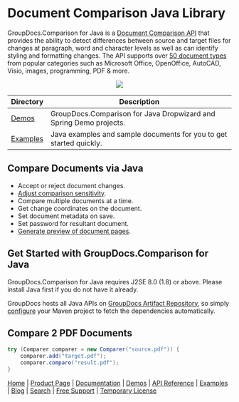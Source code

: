 
# Document Comparison Java Library

GroupDocs.Comparison for Java is a [Document Comparison API](https://products.groupdocs.com/comparison/java) that provides the ability to detect differences between source and target files for changes at paragraph, word and character levels as well as can identify styling and formatting changes. The API supports over [50 document types](https://docs.groupdocs.com/comparison/java/supported-document-formats/) from popular categories such as Microsoft Office, OpenOffice, AutoCAD, Visio, images, programming, PDF & more.

<p align="center">
  <a title="Download complete GroupDocs.Comparison for Java source code" href="https://github.com/groupdocs-comparison/GroupDocs.Comparison-for-Java/archive/master.zip"> 
    <img src="https://camo.githubusercontent.com/11839cd752a2d367f3149c7bee1742b68e4a4d37/68747470733a2f2f7261772e6769746875622e636f6d2f4173706f73654578616d706c65732f6a6176612d6578616d706c65732d64617368626f6172642f6d61737465722f696d616765732f646f776e6c6f61645a69702d427574746f6e2d4c617267652e706e67" data-canonical-src="https://raw.github.com/AsposeExamples/java-examples-dashboard/master/images/downloadZip-Button-Large.png" style="max-width:100%;">
  </a>
</p>

Directory | Description
--------- | -----------
[Demos](https://github.com/groupdocs-comparison/GroupDocs.Comparison-for-Java/tree/master/Demos)  | GroupDocs.Comparison for Java Dropwizard and Spring Demo projects.
[Examples](https://github.com/groupdocs-comparison/GroupDocs.Comparison-for-Java/tree/master/Examples)  | Java examples and sample documents for you to get started quickly.

## Compare Documents via Java

- Accept or reject document changes.
- [Adjust comparison sensitivity](https://docs.groupdocs.com/comparison/java/adjusting-comparison-sensitivity/).
- Compare multiple documents at a time.
- Get change coordinates on the document.
- Set document metadata on save.
- Set password for resultant document.
- [Generate preview of document pages](https://docs.groupdocs.com/comparison/java/generate-document-pages-preview/).

## Get Started with GroupDocs.Comparison for Java

GroupDocs.Comparison for Java requires J2SE 8.0 (1.8) or above. Please install Java first if you do not have it already.

GroupDocs hosts all Java APIs on [GroupDocs Artifact Repository](https://artifact.groupdocs.com/webapp/#/artifacts/browse/tree/General/repo/com/groupdocs/groupdocs-comparison), so simply [configure](https://docs.groupdocs.com/comparison/java/installation/) your Maven project to fetch the dependencies automatically.

## Compare 2 PDF Documents

```java
try (Comparer comparer = new Comparer("source.pdf")) {
    comparer.add("target.pdf");
    comparer.compare("result.pdf");
}
```

[Home](https://www.groupdocs.com/) | [Product Page](https://products.groupdocs.com/comparison/java) | [Documentation](https://docs.groupdocs.com/comparison/java/) | [Demos](https://products.groupdocs.app/comparison/family) | [API Reference](https://apireference.groupdocs.com/java/comparison) | [Examples](https://github.com/groupdocs-comparison/GroupDocs.comparison-for-Java/tree/master/Examples) | [Blog](https://blog.groupdocs.com/category/comparison/) | [Search](https://search.groupdocs.com/) | [Free Support](https://forum.groupdocs.com/c/comparison) | [Temporary License](https://purchase.groupdocs.com/temporary-license)
